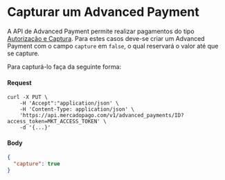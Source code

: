 ﻿# Capturar um Advanced Payment

A API de Advanced Payment permite realizar pagamentos do tipo [Autorização e Captura](https://www.mercadopago.com.br/developers/pt/guides/payments/api/authorization-and-capture). Para estes casos deve-se criar um Advanced Payment com o campo `capture` em `false`, o qual reservará o valor até que se capture.

Para capturá-lo faça da seguinte forma:

#### Request
```curl
curl -X PUT \
    -H 'Accept":"application/json' \
    -H 'Content-Type: application/json' \
    'https://api.mercadopago.com/v1/advanced_payments/ID?access_token=MKT_ACCESS_TOKEN' \
    -d '{...}'
```

#### Body
```json
{
  "capture": true
}
```  

